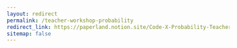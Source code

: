 ```yaml
---
layout: redirect
permalink: /teacher-workshop-probability
redirect_link: https://paperland.notion.site/Code-X-Probability-Teacher-s-Workshop-1-5hrs-22d68a9c942c80d082b0d595d34c270a
sitemap: false
---
```

